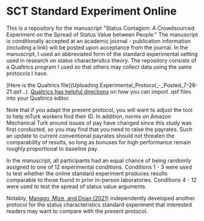 # SCT Standard Experiment Online
This is a repository for the manuscript "Status Contagion: A Crowdsourced Experiment on the Spread of Status Value between People." The manuscript is conditionally accepted at an academic journal - publication information (including a link) will be posted upon acceptance from the journal. In the manuscript, I used an abbreviated form of the standard experimental setting used in research on status charactersitcs theory. The repository consists of a Qualtrics program I used so that others may collect data using the same protocols I have.

[Here is the Qualtrics file](Uploading Experimental_Protocol_-_Posted_7-28-21.qsf…). [Qualtrics has helpful directions](https://www.qualtrics.com/support/survey-platform/survey-module/survey-tools/import-and-export-surveys) on how you can import .qsf files into your Qualtrics editor. 

Note that if you adapt the present protocol, you will want to adjust the tool to help mTurk workers find their ID. In addition, norms on Amazon Mechanical Turk around issues of pay have changed since this study was first conducted, so you may find that you need to raise the payrates. Such an update to current conventional payrates should not threaten the comparability of results, so long as bonuses for high performance remain roughly proportional to baseline pay.

In the manuscript, all participants had an equal chance of being randomly assigned to one of 12 experimental conditions. Conditions 1 - 3 were used to test whether the online standard experiment produces results comparable to those found in prior in-person laboratories. Conditions 4 - 12 were used to test the spread of status value arguments.

Notably, [Manago, Mize, and Doan (2021)](https://github.com/biancamanago/SCTOnlineTasks) independently developed another protocol for the status characteristics standard experiment that interested readers may want to compare with the present protocol.
